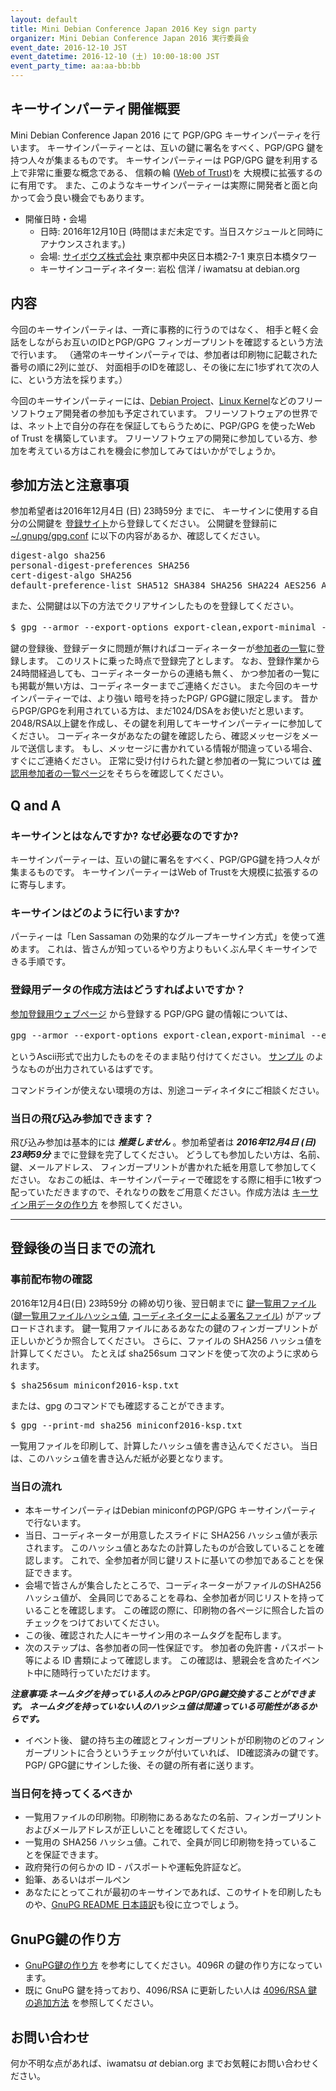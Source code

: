 ```yaml
---
layout: default
title: Mini Debian Conference Japan 2016 Key sign party
organizer: Mini Debian Conference Japan 2016 実行委員会
event_date: 2016-12-10 JST
event_datetime: 2016-12-10 (土) 10:00-18:00 JST
event_party_time: aa:aa-bb:bb
---
```

<a name="outline"></a>

## キーサインパーティ開催概要
   
Mini Debian Conference Japan 2016 にて PGP/GPG
キーサインパーティを行います。
キーサインパーティーとは、互いの鍵に署名をすべく、PGP/GPG 鍵を持つ人々が集まるものです。 
キーサインパーティーは PGP/GPG 鍵を利用する上で非常に重要な概念である、
信頼の輪 ([Web of Trust](http://en.wikipedia.org/wiki/Web_of_trust))を 大規模に拡張するのに有用です。 
また、このようなキーサインパーティーは実際に開発者と面と向かって会う良い機会でもあります。

- 開催日時・会場
  - 日時: 2016年12月10日 (時間はまだ未定です。当日スケジュールと同時にアナウンスされます。)
  - 会場: [サイボウズ株式会社](http://cybozu.co.jp/company/info/)
          東京都中央区日本橋2-7-1 東京日本橋タワー
  - キーサインコーディネイター: 岩松 信洋 / iwamatsu at debian.org

## 内容

今回のキーサインパーティは、一斉に事務的に行うのではなく、 相手と軽く会話をしながらお互いのIDとPGP/GPG フィンガープリントを確認するという方法で行います。
（通常のキーサインパーティでは、参加者は印刷物に記載された番号の順に2列に並び、 対面相手のIDを確認し、その後に左に1歩ずれて次の人に、という方法を採ります。）

今回のキーサインパーティーには、[Debian Project](http://www.debian.org)、[Linux Kernel](http://kernel.org)などのフリーソフトウェア開発者の参加も予定されています。
フリーソフトウェアの世界では、ネット上で自分の存在を保証してもらうために、PGP/GPG を使ったWeb of Trust を構築しています。
フリーソフトウェアの開発に参加している方、参加を考えている方はこれを機会に参加してみてはいかがでしょうか。

## 参加方法と注意事項

参加希望者は2016年12月4日
(日) 23時59分 までに、 キーサインに使用する自分の公開鍵を
[登録サイト](https://docs.google.com/forms/d/e/1FAIpQLSeqltqvI2mNk_ukjH9hms6b4buEJnszCrjPPxvDr1Q7yjiJkg/viewform)から登録してください。
公開鍵を登録前に <span style="text-decoration: underline;">~/.gnupg/gpg.conf</span> に以下の内容があるか、確認してください。

<pre>
digest-algo sha256
personal-digest-preferences SHA256
cert-digest-algo SHA256
default-preference-list SHA512 SHA384 SHA256 SHA224 AES256 AES192 AES CAST5 ZLIB BZIP2 ZIP Uncompressed
</pre>

また、公開鍵は以下の方法でクリアサインしたものを登録してください。

<pre>
$ gpg --armor --export-options export-clean,export-minimal --export &quot;自身の鍵ID&quot; | gpg --local-user &quot;自身の鍵ID&quot; --clearsign
</pre>

鍵の登録後、登録データに問題が無ければコーディネーターが[参加者の一覧](ack-list.html)に登録します。 
このリストに乗った時点で登録完了とします。
なお、登録作業から24時間経過しても、コーディネーターからの連絡も無く、 かつ参加者の一覧にも掲載が無い方は、コーディネーターまでご連絡ください。
また今回のキーサインパーティーでは、より強い
暗号を持ったPGP/ GPG鍵に限定します。
昔からPGP/GPGを利用されている方は、まだ1024/DSAをお使いだと思います。2048/RSA以上鍵を作成し、その鍵を利用してキーサインパーティーに参加してください。
コーディネータがあなたの鍵を確認したら、確認メッセージをメールで送信します。 もし、メッセージに書かれている情報が間違っている場合、すぐにご連絡ください。
正常に受け付けられた鍵と参加者の一覧については [確認用参加者の一覧ページ](ack-list.html)をそちらを確認してください。

## Q and A

### キーサインとはなんですか? なぜ必要なのですか?

キーサインパーティーは、互いの鍵に署名をすべく、PGP/GPG鍵を持つ人々が集まるものです。 キーサインパーティーはWeb of Trustを大規模に拡張するのに寄与します。

### キーサインはどのように行いますか?

パーティーは「Len Sassaman の効果的なグループキーサイン方式」を使って進めます。 これは、皆さんが知っているやり方よりもいくぶん早くキーサインできる手順です。

### 登録用データの作成方法はどうすればよいですか？

[参加登録用ウェブページ](https://docs.google.com/forms/d/e/1FAIpQLSeqltqvI2mNk_ukjH9hms6b4buEJnszCrjPPxvDr1Q7yjiJkg/viewform) から登録する PGP/GPG 鍵の情報については、

<pre>
gpg --armor --export-options export-clean,export-minimal --export &quot;自身の鍵ID&quot; | gpg --local-user &quot;自身の鍵ID&quot; --clearsign
</pre>

というAscii形式で出力したものをそのまま貼り付けてください。
[サンプル](signed-gpg-key-sample.html) のようなものが出力されているはずです。

コマンドラインが使えない環境の方は、別途コーディネイタにご相談ください。

### 当日の飛び込み参加できます？

飛び込み参加は基本的には <strong><em>推奨しません</em></strong> 。参加希望者は <strong><em>2016年12月4日 (日) 23時59分</em></strong> までに登録を完了してください。
どうしても参加したい方は、名前、鍵、メールアドレス、 フィンガープリントが書かれた紙を用意して参加してください。
なおこの紙は、キーサインパーティーで確認をする際に相手に1枚ずつ配っていただきますので、それなりの数をご用意ください。作成方法は [キーサイン用データの作り方](https://sites.google.com/site/kspjapanese/create-keysign-data) を参照してください。
<hr>

## 登録後の当日までの流れ

### 事前配布物の確認

2016年12月4日(日) 23時59分 の締め切り後、翌日朝までに
<a href="miniconf2016-ksp.txt">鍵一覧用ファイル</a> (<a href="miniconf2016-ksp.txt.sha256">鍵一覧用ファイルハッシュ値</a>, <a href="miniconf2016-ksp.txt.sha256.asc">コーディネイターによる署名ファイル</a>)
がアップロードされます。
鍵一覧用ファイルにあるあなたの鍵のフィンガープリントが正しいかどうか照合してください。
さらに、ファイルの SHA256 ハッシュ値を計算してください。 たとえば sha256sum コマンドを使って次のように求められます。

<pre>
$ sha256sum miniconf2016-ksp.txt
</pre>

または、gpg のコマンドでも確認することができます。

<pre>
$ gpg --print-md sha256 miniconf2016-ksp.txt
</pre>

一覧用ファイルを印刷して、計算したハッシュ値を書き込んでください。 当日は、このハッシュ値を書き込んだ紙が必要となります。

### 当日の流れ

- 本キーサインパーティはDebian miniconfのPGP/GPG キーサインパーティで行ないます。
- 当日、コーディネーターが用意したスライドに SHA256 ハッシュ値が表示されます。 このハッシュ値とあなたの計算したものが合致していることを確認します。 これで、全参加者が同じ鍵リストに基いての参加であることを保証できます。
- 会場で皆さんが集合したところで、コーディネーターがファイルのSHA256ハッシュ値が、 全員同じであることを尋ね、全参加者が同じリストを持っていることを確認します。 この確認の際に、印刷物の各ページに照合した旨のチェックをつけておいてください。
- この後、確認された人にキーサイン用のネームタグを配布します。
- 次のステップは、各参加者の同一性保証です。 参加者の免許書・パスポート等による ID 書類によって確認します。 この確認は、懇親会を含めたイベント中に随時行っていただけます。

<strong><em>注意事項:ネームタグを持っている人のみとPGP/GPG鍵交換することができます。 ネームタグを持っていない人のハッシュ値は間違っている可能性があるからです。</em></strong>

- イベント後、 鍵の持ち主の確認とフィンガープリントが印刷物のどのフィンガープリントに合うというチェックが付いていれば、 ID確認済みの鍵です。PGP/ GPG鍵にサインした後、その鍵の所有者に送ります。

### 当日何を持ってくるべきか

- 一覧用ファイルの印刷物。印刷物にあるあなたの名前、フィンガープリントおよびメールアドレスが正しいことを確認してください。
- 一覧用の SHA256 ハッシュ値。これで、全員が同じ印刷物を持っていることを保証できます。
- 政府発行の何らかの ID - パスポートや運転免許証など。
- 鉛筆、あるいはボールペン
- あなたにとってこれが最初のキーサインであれば、このサイトを印刷したものや、[GnuPG README 日本語訳](http://www.hyuki.com/gnu/gnupg-v12-readme.html)も役に立つでしょう。

## GnuPG鍵の作り方

- [GnuPG鍵の作り方](https://sites.google.com/site/kspjapanese/create-gpgkey) を参考にしてください。4096R の鍵の作り方になっています。</li>
- 既に GnuPG 鍵を持っており、4096/RSA に更新したい人は [4096/RSA 鍵 の追加方法](https://sites.google.com/site/kspjapanese/create-gpgkey-4096r) を参照してください。

## お問い合わせ

何か不明な点があれば、iwamatsu _at_ debian.org までお気軽にお問い合わせください。
